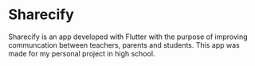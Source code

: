 # Sharecify

Sharecify is an app developed with Flutter with the purpose of improving communcation between teachers, parents and students.
This app was made for my personal project in high school.
